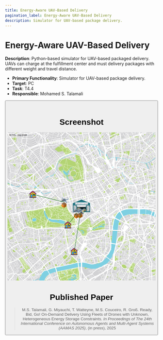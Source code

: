 ```yaml
---
title: Energy-Aware UAV-Based Delivery
pagination_label: Energy-Aware UAV-Based Delivery
description: Simulator for UAV-based package delivery.
---
```


# Energy-Aware UAV-Based Delivery

**Description**: Python-based simulator for UAV-based packaged delivery. UAVs can charge at the fulfillment center and must delivery packages with different weight and travel distance.

* **Primary Functionality**: Simulator for UAV-based package delivery.
* **Target**: PC
* **Task**: T4.4
* **Responsible**: Mohamed S. Talamali

<Button label="🔗 openswarm-eu/EA_Drone_Delivery repository" link="https://github.com/openswarm-eu/EA_Drone_Delivery" block /><br />

# Screenshot
![Energy-aware UAV-based delivery](./img/ea_drone_delivery.png)

# Published Paper

>M.S. Talamali, G. Miyauchi, T. Watteyne, M.S. Couceiro, R. Groß. Ready, Bid, Go! On-Demand Delivery Using Fleets of Drones with Unknown, Heterogeneous Energy Storage Constraints. <em>In Proceedings of The 24th International Conference on Autonomous Agents and Multi-Agent Systems (AAMAS 2025)</em>, (in press), 2025